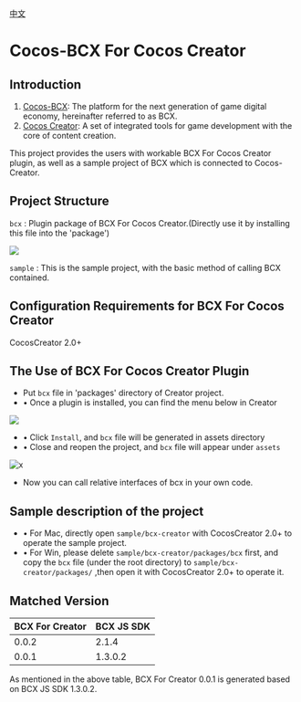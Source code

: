 [中文](https://github.com/Cocos-BCX/bcx-sdk-creator/blob/master/readme.cn.md "中文")

# Cocos-BCX For Cocos Creator

## Introduction

1. [Cocos-BCX](https://www.cocosbcx.io/): The platform for the next generation of game digital economy, hereinafter referred to as BCX.
2. [Cocos Creator](https://cocos2d-x.org/creator): A set of integrated tools for game development with the core of content creation.

This project provides the users with workable BCX For Cocos Creator plugin, as well as a sample project of BCX which is connected to Cocos-Creator.

## Project Structure

`bcx` : Plugin package of BCX For Cocos Creator.(Directly use it by installing this file into the 'package')

![](./document/imgs/bcx_package.png)


`sample` : This is the sample project, with the basic method of calling BCX contained.

## Configuration Requirements for BCX For Cocos Creator

CocosCreator 2.0+

## The Use of BCX For Cocos Creator Plugin

* Put `bcx` file in 'packages' directory of Creator project.
* •	Once a plugin is installed, you can find the menu below in Creator

![](./document/imgs/bcx_menu.png)

* •	Click `Install`, and `bcx` file will be generated in  assets directory
* •	Close and reopen the project, and `bcx` file will appear under `assets` 

![x](./document/imgs/bcx_assets.png)

* Now you can call relative interfaces of bcx in your own code.

## Sample description of  the project

* •	For Mac, directly open `sample/bcx-creator` with CocosCreator 2.0+ to operate the sample project.
* •	For Win, please delete `sample/bcx-creator/packages/bcx` first, and copy the `bcx` file (under the root directory)  to `sample/bcx-creator/packages/` ,then open it with CocosCreator 2.0+  to operate it.

## Matched Version

| BCX For Creator | BCX JS SDK |
| --------------- | ---------- |
| 0.0.2           | 2.1.4      |
| 0.0.1           | 1.3.0.2    |

As mentioned in the above table, BCX For Creator 0.0.1 is generated based on BCX JS SDK 1.3.0.2.

